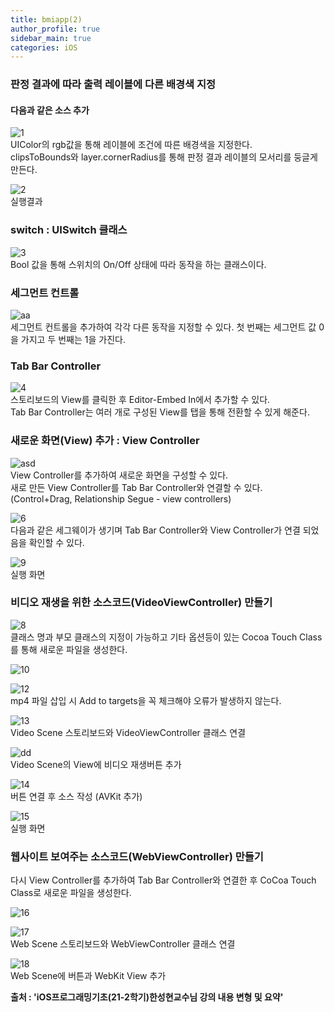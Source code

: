 ```yaml
---
title: bmiapp(2)
author_profile: true
sidebar_main: true
categories: iOS
---
```

### 판정 결과에 따라 출력 레이블에 다른 배경색 지정  

#### 다음과 같은 소스 추가    
![1](https://user-images.githubusercontent.com/90169862/144065288-7a51cc12-e325-4941-a5f8-ac097166aa19.JPG)  
UIColor의 rgb값을 통해 레이블에 조건에 따른 배경색을 지정한다.  
clipsToBounds와 layer.cornerRadius를 통해 판정 결과 레이블의 모서리를 둥글게 만든다.   

![2](https://user-images.githubusercontent.com/90169862/144065437-2d146ba0-da70-460f-8171-538f68dd1167.png)    
실행결과  

### switch : UISwitch 클래스    
![3](https://user-images.githubusercontent.com/90169862/144065530-a0a89487-9513-4277-b000-e5b47ed3cd89.JPG)  
Bool 값을 통해 스위치의 On/Off 상태에 따라 동작을 하는 클래스이다.  

### 세그먼트 컨트롤      
 ![aa](https://user-images.githubusercontent.com/90169862/144065853-13ca6bfa-9064-4f9f-87d4-32f29c90d7f7.JPG)  
세그먼트 컨트롤을 추가하여 각각 다른 동작을 지정할 수 있다. 첫 번째는 세그먼트 값 0을 가지고 두 번째는 1을 가진다.    

### Tab Bar Controller  
![4](https://user-images.githubusercontent.com/90169862/144065607-fa599ffe-61ac-4fb9-95d4-ea722138421c.JPG)     
스토리보드의 View를 클릭한 후 Editor-Embed In에서 추가할 수 있다.   
Tab Bar Controller는 여러 개로 구성된 View를 탭을 통해 전환할 수 있게 해준다.  

### 새로운 화면(View) 추가 : View Controller  
![asd](https://user-images.githubusercontent.com/90169862/144066058-e7e90410-11e7-403b-bf06-8ee2633edfb6.JPG)   
View Controller를 추가하여 새로운 화면을 구성할 수 있다.     
새로 만든 View Controller를 Tab Bar Controller와 연결할 수 있다. (Control+Drag, Relationship Segue - view controllers)  
     
![6](https://user-images.githubusercontent.com/90169862/144066231-90dc1527-51fb-4419-86b8-47a18f22e249.JPG)  
다음과 같은 세그웨이가 생기며 Tab Bar Controller와 View Controller가 연결 되었음을 확인할 수 있다.    

![9](https://user-images.githubusercontent.com/90169862/144066332-f6731c6e-c781-4954-8014-82795bc46a08.png)  
실행 화면  

### 비디오 재생을 위한 소스코드(VideoViewController) 만들기  
![8](https://user-images.githubusercontent.com/90169862/144066441-2b5c6676-1ee0-4f12-851d-8412378cf312.JPG)    
클래스 명과 부모 클래스의 지정이 가능하고 기타 옵션등이 있는 Cocoa Touch Class를 통해 새로운 파일을 생성한다.   

![10](https://user-images.githubusercontent.com/90169862/144066495-a513f0ee-b91b-4a58-978a-fce992d268d7.JPG)  

![12](https://user-images.githubusercontent.com/90169862/144066585-b1779616-5d2e-4820-b4e0-38274f5716ff.JPG)  
mp4 파일 삽입 시 Add to targets을 꼭 체크해야 오류가 발생하지 않는다.  

![13](https://user-images.githubusercontent.com/90169862/144066664-a768ecb0-d650-40ac-9b0b-65b2de3926cd.JPG)  
Video Scene 스토리보드와 VideoViewController 클래스 연결  

![dd](https://user-images.githubusercontent.com/90169862/144066816-bf82dc75-08bb-4eac-8ee0-20c00870347e.JPG)    
Video Scene의 View에 비디오 재생버튼 추가  

![14](https://user-images.githubusercontent.com/90169862/144066860-a972914d-69f9-4f06-8707-de9dec4f12cc.JPG)  
버튼 연결 후 소스 작성 (AVKit 추가)  

![15](https://user-images.githubusercontent.com/90169862/144066911-3683a4d4-aaf2-4ed0-9942-ad87358f9916.JPG)  
실행 화면  

### 웹사이트 보여주는 소스코드(WebViewController) 만들기    
다시 View Controller를 추가하여 Tab Bar Controller와 연결한 후 CoCoa Touch Class로 새로운 파일을 생성한다.  

![16](https://user-images.githubusercontent.com/90169862/144066986-647deb8b-4013-4a40-8292-fba85d269ab6.JPG)    

![17](https://user-images.githubusercontent.com/90169862/144067021-bea2338b-7d1d-49ef-980d-66536bc52fc9.JPG)  
Web Scene 스토리보드와 WebViewController 클래스 연결  

![18](https://user-images.githubusercontent.com/90169862/144067082-c8aee084-1cf2-42a5-bec8-457bd8cf0033.JPG)  
Web Scene에 버튼과 WebKit View 추가  

__출처 : 'iOS프로그래밍기초(21-2학기)한성현교수님 강의 내용 변형 및 요약'__  